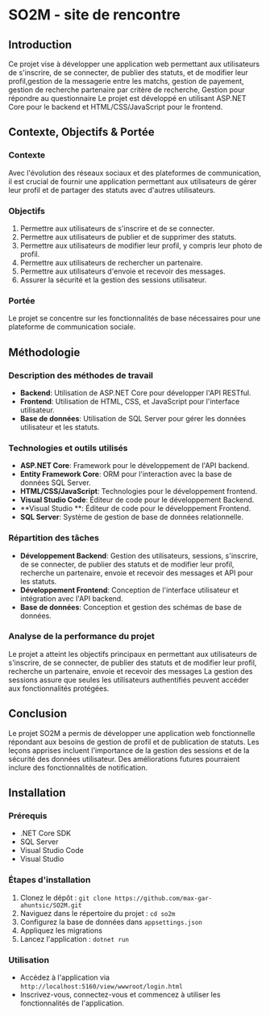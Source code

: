 # SO2M - site de rencontre 

## Introduction

Ce projet vise à développer une application web permettant aux utilisateurs de s'inscrire, de se connecter, 
de publier des statuts, et de modifier leur profil,gestion de la messagerie entre les matchs, gestion de payement, 
gestion de recherche partenaire par critère de recherche, Gestion pour répondre au questionnaire
Le projet est développé en utilisant ASP.NET Core pour le backend et HTML/CSS/JavaScript pour le frontend.

## Contexte, Objectifs & Portée

### Contexte

Avec l'évolution des réseaux sociaux et des plateformes de communication, il est crucial de fournir une application permettant
aux utilisateurs de gérer leur profil et de partager des statuts avec d'autres utilisateurs.

### Objectifs

1. Permettre aux utilisateurs de s'inscrire et de se connecter.
2. Permettre aux utilisateurs de publier et de supprimer des statuts.
3. Permettre aux utilisateurs de modifier leur profil, y compris leur photo de profil.
4. Permettre aux utilisateurs de rechercher un partenaire.
5. Permettre aux utilisateurs d'envoie et recevoir des messages.
6. Assurer la sécurité et la gestion des sessions utilisateur.

### Portée

Le projet se concentre sur les fonctionnalités de base nécessaires pour une plateforme de communication sociale.

## Méthodologie

### Description des méthodes de travail

- **Backend**: Utilisation de ASP.NET Core pour développer l'API RESTful.
- **Frontend**: Utilisation de HTML, CSS, et JavaScript pour l'interface utilisateur.
- **Base de données**: Utilisation de SQL Server pour gérer les données utilisateur et les statuts.

### Technologies et outils utilisés

- **ASP.NET Core**: Framework pour le développement de l'API backend.
- **Entity Framework Core**: ORM pour l'interaction avec la base de données SQL Server.
- **HTML/CSS/JavaScript**: Technologies pour le développement frontend.
- **Visual Studio Code**: Éditeur de code pour le développement Backend.
- **Visual Studio **: Éditeur de code pour le développement Frontend.
- **SQL Server**: Système de gestion de base de données relationnelle.

### Répartition des tâches

- **Développement Backend**: Gestion des utilisateurs, sessions, s'inscrire, de se connecter, 
de publier des statuts et de modifier leur profil, recherche un partenaire, envoie et recevoir des messages et API pour les statuts.
- **Développement Frontend**: Conception de l'interface utilisateur et intégration avec l'API backend.
- **Base de données**: Conception et gestion des schémas de base de données.


### Analyse de la performance du projet

Le projet a atteint les objectifs principaux en permettant aux utilisateurs de s'inscrire, de se connecter, 
de publier des statuts et de modifier leur profil, recherche un partenaire, envoie et recevoir des messages
La gestion des sessions assure que seules les utilisateurs
authentifiés peuvent accéder aux fonctionnalités protégées.

## Conclusion

Le projet SO2M a permis de développer une application web fonctionnelle répondant aux besoins de gestion de profil 
et de publication de statuts. Les leçons apprises incluent l'importance de la gestion des sessions et de la sécurité
des données utilisateur. Des améliorations futures pourraient inclure des fonctionnalités de notification.

## Installation

### Prérequis

- .NET Core SDK
- SQL Server
- Visual Studio Code
- Visual Studio 

### Étapes d'installation

1. Clonez le dépôt : `git clone https://github.com/max-gar-ahuntsic/SO2M.git`
2. Naviguez dans le répertoire du projet : `cd so2m`
3. Configurez la base de données dans `appsettings.json`
4. Appliquez les migrations 
5. Lancez l'application : `dotnet run`

### Utilisation

- Accédez à l'application via `http://localhost:5160/view/wwwroot/login.html`
- Inscrivez-vous, connectez-vous et commencez à utiliser les fonctionnalités de l'application.


